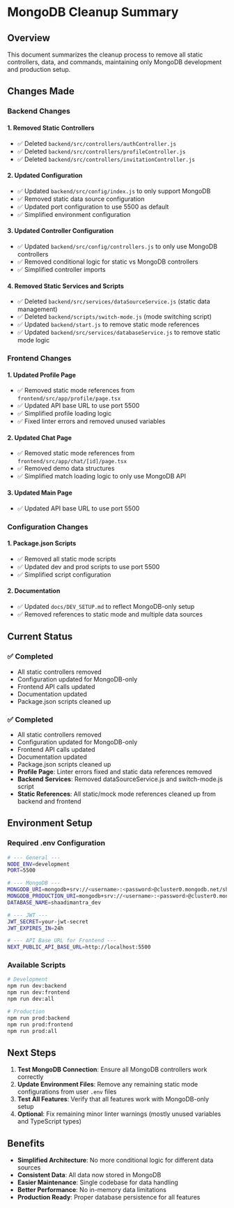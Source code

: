 # MongoDB Cleanup Summary

## Overview
This document summarizes the cleanup process to remove all static controllers, data, and commands, maintaining only MongoDB development and production setup.

## Changes Made

### Backend Changes

#### 1. Removed Static Controllers
- ✅ Deleted `backend/src/controllers/authController.js`
- ✅ Deleted `backend/src/controllers/profileController.js`
- ✅ Deleted `backend/src/controllers/invitationController.js`

#### 2. Updated Configuration
- ✅ Updated `backend/src/config/index.js` to only support MongoDB
- ✅ Removed static data source configuration
- ✅ Updated port configuration to use 5500 as default
- ✅ Simplified environment configuration

#### 3. Updated Controller Configuration
- ✅ Updated `backend/src/config/controllers.js` to only use MongoDB controllers
- ✅ Removed conditional logic for static vs MongoDB controllers
- ✅ Simplified controller imports

#### 4. Removed Static Services and Scripts
- ✅ Deleted `backend/src/services/dataSourceService.js` (static data management)
- ✅ Deleted `backend/scripts/switch-mode.js` (mode switching script)
- ✅ Updated `backend/start.js` to remove static mode references
- ✅ Updated `backend/src/services/databaseService.js` to remove static mode logic

### Frontend Changes

#### 1. Updated Profile Page
- ✅ Removed static mode references from `frontend/src/app/profile/page.tsx`
- ✅ Updated API base URL to use port 5500
- ✅ Simplified profile loading logic
- ✅ Fixed linter errors and removed unused variables

#### 2. Updated Chat Page
- ✅ Removed static mode references from `frontend/src/app/chat/[id]/page.tsx`
- ✅ Removed demo data structures
- ✅ Simplified match loading logic to only use MongoDB API

#### 3. Updated Main Page
- ✅ Updated API base URL to use port 5500

### Configuration Changes

#### 1. Package.json Scripts
- ✅ Removed all static mode scripts
- ✅ Updated dev and prod scripts to use port 5500
- ✅ Simplified script configuration

#### 2. Documentation
- ✅ Updated `docs/DEV_SETUP.md` to reflect MongoDB-only setup
- ✅ Removed references to static mode and multiple data sources

## Current Status

### ✅ Completed
- All static controllers removed
- Configuration updated for MongoDB-only
- Frontend API calls updated
- Documentation updated
- Package.json scripts cleaned up

### ✅ Completed
- All static controllers removed
- Configuration updated for MongoDB-only
- Frontend API calls updated
- Documentation updated
- Package.json scripts cleaned up
- **Profile Page**: Linter errors fixed and static data references removed
- **Backend Services**: Removed dataSourceService.js and switch-mode.js script
- **Static References**: All static/mock mode references cleaned up from backend and frontend

## Environment Setup

### Required .env Configuration
```bash
# --- General ---
NODE_ENV=development
PORT=5500

# --- MongoDB ---
MONGODB_URI=mongodb+srv://<username>:<password>@cluster0.mongodb.net/shaadimantra_dev?retryWrites=true&w=majority
MONGODB_PRODUCTION_URI=mongodb+srv://<username>:<password>@cluster0.mongodb.net/shaadimantra?retryWrites=true&w=majority
DATABASE_NAME=shaadimantra_dev

# --- JWT ---
JWT_SECRET=your-jwt-secret
JWT_EXPIRES_IN=24h

# --- API Base URL for Frontend ---
NEXT_PUBLIC_API_BASE_URL=http://localhost:5500
```

### Available Scripts
```bash
# Development
npm run dev:backend
npm run dev:frontend
npm run dev:all

# Production
npm run prod:backend
npm run prod:frontend
npm run prod:all
```

## Next Steps

1. **Test MongoDB Connection**: Ensure all MongoDB controllers work correctly
2. **Update Environment Files**: Remove any remaining static mode configurations from user `.env` files
3. **Test All Features**: Verify that all features work with MongoDB-only setup
4. **Optional**: Fix remaining minor linter warnings (mostly unused variables and TypeScript types)

## Benefits

- **Simplified Architecture**: No more conditional logic for different data sources
- **Consistent Data**: All data now stored in MongoDB
- **Easier Maintenance**: Single codebase for data handling
- **Better Performance**: No in-memory data limitations
- **Production Ready**: Proper database persistence for all features 